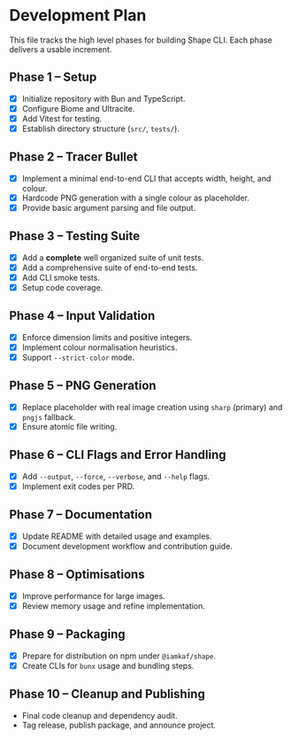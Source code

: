 # Development Plan

This file tracks the high level phases for building Shape CLI. Each phase delivers a usable increment.

## Phase 1 – Setup

- [x] Initialize repository with Bun and TypeScript.
- [x] Configure Biome and Ultracite.
- [x] Add Vitest for testing.
- [x] Establish directory structure (`src/`, `tests/`).

## Phase 2 – Tracer Bullet

- [x] Implement a minimal end-to-end CLI that accepts width, height, and colour.
- [x] Hardcode PNG generation with a single colour as placeholder.
- [x] Provide basic argument parsing and file output.

## Phase 3 – Testing Suite

- [x] Add a **complete** well organized suite of unit tests.
- [x] Add a comprehensive suite of end-to-end tests.
- [x] Add CLI smoke tests.
- [x] Setup code coverage.

## Phase 4 – Input Validation

- [x] Enforce dimension limits and positive integers.
- [x] Implement colour normalisation heuristics.
- [x] Support `--strict-color` mode.

## Phase 5 – PNG Generation

- [x] Replace placeholder with real image creation using `sharp` (primary) and `pngjs` fallback.
- [x] Ensure atomic file writing.

## Phase 6 – CLI Flags and Error Handling

- [x] Add `--output`, `--force`, `--verbose`, and `--help` flags.
- [x] Implement exit codes per PRD.

## Phase 7 – Documentation

- [x] Update README with detailed usage and examples.
- [x] Document development workflow and contribution guide.

## Phase 8 – Optimisations

- [x] Improve performance for large images.
- [x] Review memory usage and refine implementation.

## Phase 9 – Packaging

- [x] Prepare for distribution on npm under `@iamkaf/shape`.
- [x] Create CLIs for `bunx` usage and bundling steps.

## Phase 10 – Cleanup and Publishing

- Final code cleanup and dependency audit.
- Tag release, publish package, and announce project.
